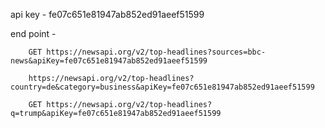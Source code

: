 api key - fe07c651e81947ab852ed91aeef51599

end point - 

        GET https://newsapi.org/v2/top-headlines?sources=bbc-news&apiKey=fe07c651e81947ab852ed91aeef51599

        https://newsapi.org/v2/top-headlines?country=de&category=business&apiKey=fe07c651e81947ab852ed91aeef51599

        GET https://newsapi.org/v2/top-headlines?q=trump&apiKey=fe07c651e81947ab852ed91aeef51599